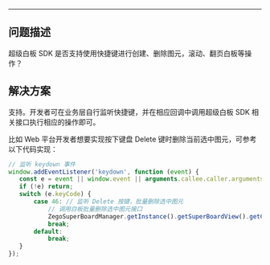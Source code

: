 <Title>超级白板 SDK 是否支持快捷键操作？</Title>



- - -

## 问题描述

超级白板 SDK 是否支持使用快捷键进行创建、删除图元，滚动、翻页白板等操作？


## 解决方案

支持。开发者可在业务层自行监听快捷键，并在相应回调中调用超级白板 SDK 相关接口执行相应的操作即可。

比如 Web 平台开发者想要实现按下键盘 Delete 键时删除当前选中图元，可参考以下代码实现：

```javascript
// 监听 keydown 事件
window.addEventListener('keydown', function (event) {
   const e = event || window.event || arguments.callee.caller.arguments[0];
   if (!e) return;
   switch (e.keyCode) {
       case 46: // 监听 Delete 按键，批量删除选中图元
           // 调用白板批量删除选中图元接口
           ZegoSuperBoardManager.getInstance().getSuperBoardView().getCurrentSuperBoardSubView(). clearSelected();
           break;
       default:
           break;
   }
});
```
